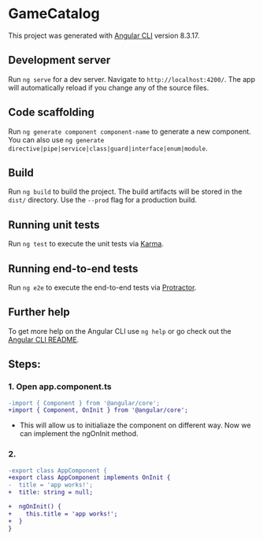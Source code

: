 # GameCatalog

This project was generated with [Angular CLI](https://github.com/angular/angular-cli) version 8.3.17.

## Development server

Run `ng serve` for a dev server. Navigate to `http://localhost:4200/`. The app will automatically reload if you change any of the source files.

## Code scaffolding

Run `ng generate component component-name` to generate a new component. You can also use `ng generate directive|pipe|service|class|guard|interface|enum|module`.

## Build

Run `ng build` to build the project. The build artifacts will be stored in the `dist/` directory. Use the `--prod` flag for a production build.

## Running unit tests

Run `ng test` to execute the unit tests via [Karma](https://karma-runner.github.io).

## Running end-to-end tests

Run `ng e2e` to execute the end-to-end tests via [Protractor](http://www.protractortest.org/).

## Further help

To get more help on the Angular CLI use `ng help` or go check out the [Angular CLI README](https://github.com/angular/angular-cli/blob/master/README.md).


## Steps:

### 1. Open app.component.ts

```diff
-import { Component } from '@angular/core';
+import { Component, OnInit } from '@angular/core';
```
* This will allow us to initialiaze the component on different way. Now we can implement the ngOnInit method.

### 2.

```diff
-export class AppComponent {
+export class AppComponent implements OnInit {
-  title = 'app works!';
+  title: string = null;

+  ngOnInit() {
+    this.title = 'app works!';
+  }
}
```
